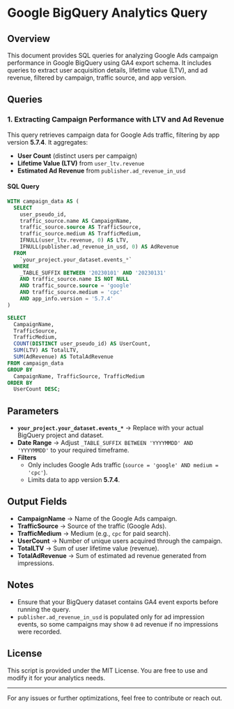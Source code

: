 # Google BigQuery Analytics Query

## Overview
This document provides SQL queries for analyzing Google Ads campaign performance in Google BigQuery using GA4 export schema. It includes queries to extract user acquisition details, lifetime value (LTV), and ad revenue, filtered by campaign, traffic source, and app version.

## Queries

### 1. Extracting Campaign Performance with LTV and Ad Revenue
This query retrieves campaign data for Google Ads traffic, filtering by app version **5.7.4**. It aggregates:
- **User Count** (distinct users per campaign)
- **Lifetime Value (LTV)** from `user_ltv.revenue`
- **Estimated Ad Revenue** from `publisher.ad_revenue_in_usd`

#### SQL Query
```sql
WITH campaign_data AS (
  SELECT
    user_pseudo_id,
    traffic_source.name AS CampaignName,
    traffic_source.source AS TrafficSource,
    traffic_source.medium AS TrafficMedium,
    IFNULL(user_ltv.revenue, 0) AS LTV,
    IFNULL(publisher.ad_revenue_in_usd, 0) AS AdRevenue
  FROM
    `your_project.your_dataset.events_*`
  WHERE
    _TABLE_SUFFIX BETWEEN '20230101' AND '20230131'
    AND traffic_source.name IS NOT NULL
    AND traffic_source.source = 'google'
    AND traffic_source.medium = 'cpc'
    AND app_info.version = '5.7.4'
)

SELECT
  CampaignName,
  TrafficSource,
  TrafficMedium,
  COUNT(DISTINCT user_pseudo_id) AS UserCount,
  SUM(LTV) AS TotalLTV,
  SUM(AdRevenue) AS TotalAdRevenue
FROM campaign_data
GROUP BY
  CampaignName, TrafficSource, TrafficMedium
ORDER BY
  UserCount DESC;
```

## Parameters
- **`your_project.your_dataset.events_*`** → Replace with your actual BigQuery project and dataset.
- **Date Range** → Adjust `_TABLE_SUFFIX BETWEEN 'YYYYMMDD' AND 'YYYYMMDD'` to your required timeframe.
- **Filters**
  - Only includes Google Ads traffic (`source = 'google' AND medium = 'cpc'`).
  - Limits data to app version **5.7.4**.

## Output Fields
- **CampaignName** → Name of the Google Ads campaign.
- **TrafficSource** → Source of the traffic (Google Ads).
- **TrafficMedium** → Medium (e.g., `cpc` for paid search).
- **UserCount** → Number of unique users acquired through the campaign.
- **TotalLTV** → Sum of user lifetime value (revenue).
- **TotalAdRevenue** → Sum of estimated ad revenue generated from impressions.

## Notes
- Ensure that your BigQuery dataset contains GA4 event exports before running the query.
- `publisher.ad_revenue_in_usd` is populated only for ad impression events, so some campaigns may show `0` ad revenue if no impressions were recorded.

## License
This script is provided under the MIT License. You are free to use and modify it for your analytics needs.

---
For any issues or further optimizations, feel free to contribute or reach out.


